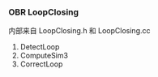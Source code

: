 <!--
 * @Author: Liu Weilong
 * @Date: 2021-01-29 14:01:39
 * @LastEditors: Liu Weilong 
 * @LastEditTime: 2021-01-29 14:04:32
 * @FilePath: /3rd-test-learning/31. orb_slam_related/doc/ORB_loppclosing.md
 * @Description: 
-->
### OBR LoopClosing
内部来自 LoopClosing.h 和 LoopClosing.cc

1. DetectLoop
2. ComputeSim3
3. CorrectLoop